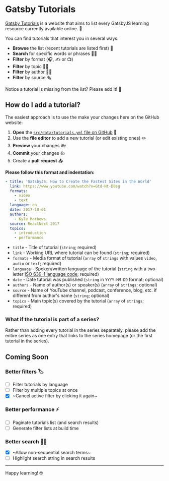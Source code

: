 # Gatsby Tutorials

[Gatsby Tutorials](https://www.gatsbytutorials.com) is a website that aims to list every GatsbyJS learning resource currently available online. 🎉

You can find tutorials that interest you in several ways:

- **Browse** the list (recent tutorials are listed first) 👀
- **Search** for specific words or phrases 🕵️‍♀️
- **Filter** by format (🎧, ✍️ or 📺)
- **Filter** by topic 🤷‍♂️
- **Filter** by author 👩‍🏫
- **Filter** by source 🗞️

Notice a tutorial is missing from the list? Please add it! 🙏

## How do I add a tutorial?

The easiest approach is to use the make your changes here on the GitHub website:

1. **Open** the [`src/data/tutorials.yml` file on GitHub](https://github.com/ooloth/gatsby-tutorials/blob/master/src/data/tutorials.yml) 📂
2. Use the **file editor** to add a new tutorial (or edit existing ones) ✏️
3. **Preview** your changes 👓
3. **Commit** your changes 👍
4. Create a **pull request** 📤

**Please follow this format and indentation:**

```yaml
- title: 'GatsbyJS: How to Create the Fastest Sites in the World'
  link: https://www.youtube.com/watch?v=Gtd-Ht-D0sg
  formats: 
    - video
    - text
  language: en
  date: 2017-10-01
  authors: 
    - Kyle Mathews
  source: ReactNext 2017
  topics:
    - introduction
    - performance
```

- `title` - Title of tutorial (`string`; required)
- `link` - Working URL where tutorial can be found (`string`; required)
- `formats` - Media format of tutorial (`array` of `strings` with values `video`, `audio` or `text`; required)
- `language` - Spoken/written language of the tutorial (`string` with a two-letter [ISO 639-1 language code](https://en.wikipedia.org/wiki/List_of_ISO_639-1_codes); required)
- `date` - Date tutorial was published (`string` in `YYYY-MM-DD` format; optional)
- `authors` - Name of author(s) or speaker(s) (`array` of `strings`; optional)
- `source` - Name of YouTube channel, podcast, conference, blog, etc. if different from author's name (`string`; optional)
- `topics` - Main topic(s) covered by the tutorial (`array` of `strings`; required)

### What if the tutorial is part of a series?

Rather than adding every tutorial in the series separately, please add the entire series as one entry that links to the series homepage (or the first tutorial in the series).

## Coming Soon

### Better filters 🏷

- [ ] Filter tutorials by language
- [ ] Filter by multiple topics at once
- [x] ~Cancel active filter by clicking it again~

### Better performance ⚡️

- [ ] Paginate tutorials list (and search results)
- [ ] Generate filter lists at build time

### Better search 🕵️‍♂️

- [x] ~Allow non-sequential search terms~
- [ ] Highlight search string in search results

---

Happy learning! 🤓